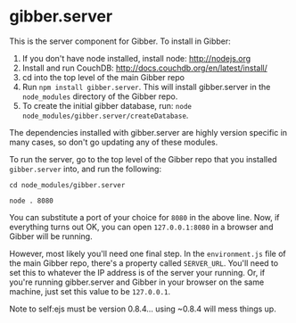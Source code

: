 gibber.server
=============

This is the server component for Gibber. To install in Gibber:

1. If you don't have node installed, install node: http://nodejs.org
2. Install and run CouchDB: http://docs.couchdb.org/en/latest/install/
3. cd into the top level of the main Gibber repo
4. Run `npm install gibber.server`. This will install gibber.server in the `node_modules` directory of the Gibber repo.
5. To create the initial gibber database, run: `node node_modules/gibber.server/createDatabase`.  

The dependencies installed with gibber.server are highly version specific in many cases, so don't go updating any of these modules.

To run the server, go to the top level of the Gibber repo that you installed `gibber.server` into, and run the following:

`cd node_modules/gibber.server`

`node . 8080`

You can substitute a port of your choice for `8080` in the above line. Now, if everything turns out OK, you can open `127.0.0.1:8080` in a browser and Gibber will be running.

However, most likely you'll need one final step. In the `environment.js` file of the main Gibber repo, there's a property called `SERVER_URL`. You'll need to set this to whatever the IP address is of the server your running. Or, if you're running gibber.server and Gibber in your browser on the same machine, just set this value to be `127.0.0.1`.

Note to self:ejs must be version 0.8.4... using ~0.8.4 will mess things up.